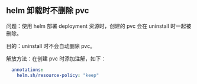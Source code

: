 ## helm 卸载时不删除 pvc

问题：使用 helm 部署 deployment 资源时，创建的 pvc 会在 uninstall 时一起被删除。

目的：uninstall 时不会自动删除 pvc。

解放方法：在创建 pvc 时添加注解，如下：

```yaml
  annotations:
    helm.sh/resource-policy: "keep"
```

